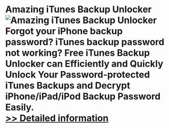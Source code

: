 # Amazing iTunes Backup Unlocker<br />![Amazing iTunes Backup Unlocker](https://mycommerce.akamaized.net/api/pimages/P300860070/BIG/300860070.PNG)<br />Forgot your iPhone backup password? iTunes backup password not working? Free iTunes Backup Unlocker can Efficiently and Quickly Unlock Your Password-protected iTunes Backups and Decrypt iPhone/iPad/iPod Backup Password Easily.<br />[>> Detailed information](https://secure.shareit.com/shareit/product.html?productid=300860070&affiliateid=200057808)